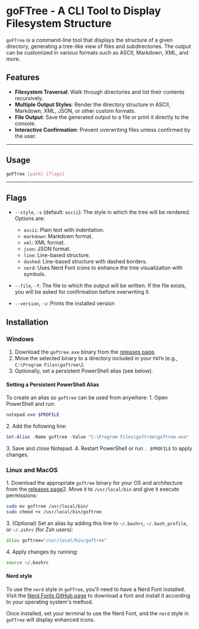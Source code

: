 # goFTree - A CLI Tool to Display Filesystem Structure

`goFTree` is a command-line tool that displays the structure of a given directory, generating a tree-like view of files and subdirectories. The output can be customized in various formats such as ASCII, Markdown, XML, and more. 

## Features

- **Filesystem Traversal**: Walk through directories and list their contents recursively.
- **Multiple Output Styles**: Render the directory structure in ASCII, Markdown, XML, JSON, or other custom formats.
- **File Output**: Save the generated output to a file or print it directly to the console.
- **Interactive Confirmation**: Prevent overwriting files unless confirmed by the user.
--- 
## Usage

```bash
goFTree [path] [flags]
```

---
## Flags

- `--style`, `-s` (default: `ascii`): The style in which the tree will be rendered. Options are:
    - `ascii`: Plain text with indentation.
    - `markdown`: Markdown format.
    - `xml`: XML format.
    - `json`: JSON format.
    - `line`: Line-based structure.
    - `dashed`: Line-based structure with dashed borders.
    - `nerd`: Uses Nerd Font icons to enhance the tree visualization with symbols.
  
- `--file`, `-f`: The file to which the output will be written. If the file exists, you will be asked for confirmation before overwriting it.
- `--version`, `-v`: Prints the installed version

## Installation
### Windows

1. Download the `goftree.exe` binary from the [releases page](https://github.com/EdgeLordKirito/goFTree/releases).
2. Move the selected binary  to a directory included in your `PATH` (e.g., `C:\Program Files\goftree\`).
3. Optionally, set a persistent PowerShell alias (see below).
#### Setting a Persistent PowerShell Alias
To create an alias so `goftree` can be used from anywhere:
1\. Open PowerShell and run:

```powershell
notepad.exe $PROFILE
```

2\. Add the following line:

```powershell
Set-Alias -Name goftree -Value "C:\Program Files\goftree\goftree.exe"
```

3\. Save and close Notepad.
4\. Restart PowerShell or run `. $PROFILE` to apply changes.
### Linux and MacOS
1\. Download the appropriate `goftree` binary for your OS and architecture from the [releases page](https://github.com/EdgeLordKirito/goFTree/releases)2\. Move it to `/usr/local/bin` and give it execute permissions:

```sh
sudo mv goftree /usr/local/bin/
sudo chmod +x /usr/local/bin/goftree
```

3\. (Optional) Set an alias by adding this line to `~/.bashrc`, `~/.bash_profile`, or `~/.zshrc` (for Zsh users):

```sh
alias goftree="/usr/local/bin/goftree"
```

4\. Apply changes by running:

```sh
source ~/.bashrc
```
#### Nerd style
To use the `nerd` style in `goFTree`, you'll need to have a Nerd Font installed. Visit the [Nerd Fonts GitHub page](https://github.com/ryanoasis/nerd-fonts) to download a font and install it according to your operating system's method.

Once installed, set your terminal to use the Nerd Font, and the `nerd` style in `goFTree` will display enhanced icons.